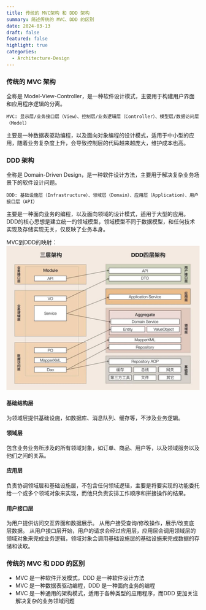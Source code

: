 ```yaml
---
title: 传统的 MVC架构 和 DDD 架构
summary: 简述传统的 MVC、DDD 的区别
date: 2024-03-13
draft: false
featured: false
highlight: true
categories:
  - Architecture-Design
---
```


### 传统的 MVC 架构

全称是 Model-View-Controller，是一种软件设计模式，主要用于构建用户界面和应用程序逻辑的分离。

`MVC: 显示层/业务接口层（View）、控制层/业务逻辑层（Controller）、模型层/数据访问层（Model）`

主要是一种数据表驱动编程，以及面向对象编程的设计模式，适用于中小型的应用，随着业务复杂度上升，会导致控制层的代码越来越庞大，维护成本也高。

### DDD 架构
全称是 Domain-Driven Design，是一种软件设计方法，主要用于解决复杂业务场景下的软件设计问题。

`DDD: 基础设施层（Infrastructure）、领域层（Domain）、应用层（Application）、用户接口层（API）`

主要是一种面向业务的编程，以及面向领域的设计模式，适用于大型的应用。DDD的核心思想是建立统一的领域模型，领域模型不同于数据模型，和任何技术实现及存储实现无关，仅反映了业务本身。

MVC到DDD的映射：
![](images/mvcToddd.png)

#### 基础结构层
为领域层提供基础设施，如数据库、消息队列、缓存等，不涉及业务逻辑。
#### 领域层
包含业务业务所涉及的所有领域对象，如订单、商品、用户等，以及领域服务以及他们之间的关系。
#### 应用层
负责协调领域层和基础设施层，不包含任何领域逻辑，主要是将要实现的功能委托给一个或多个领域对象来实现，而他只负责安排工作顺序和拼接操作的结果。
#### 用户接口层
为用户提供访问交互界面和数据展示。 从用户接受查询/修改操作，展示/改变底层数据。
从用户接口层开始，用户的请求会经过应用层，应用层会调用领域层的领域对象来完成业务逻辑，领域对象会调用基础设施层的基础设施来完成数据的存储和读取。

### 传统的 MVC 和 DDD 的区别
- MVC 是一种软件开发模式，DDD 是一种软件设计方法
- MVC 是一种数据表驱动编程，DDD 是一种面向业务的编程
- MVC 是一种通用的架构模式，适用于各种类型的应用程序，而DDD 更加关注解决复杂的业务领域问题

